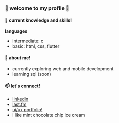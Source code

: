 ### 🌸 welcome to my profile 🌸

#### 🔭 current knowledge and skills!

**languages**
  - intermediate: c
  - basic: html, css, flutter

#### 🤔 about me!
  - currently exploring web and mobile development
  - learning sql (soon)

#### 📫 let's connect!
  - [linkedin](https://www.linkedin.com/in/leonpavino/)
  - [last.fm](https://www.last.fm/dayview)
  - [ui/ux portfolio!](https://sites.google.com/dlsu.edu.ph/leonpavinouiux/home)
  - i like mint chocolate chip ice cream
<!--
**dayview/dayview** is a ✨ _special_ ✨ repository because its `README.md` (this file) appears on your GitHub profile.

Here are some ideas to get you started:

- 🔭 I’m currently working on ...
- 🌱 I’m currently learning ...
- 👯 I’m looking to collaborate on ...
- 🤔 I’m looking for help with ...
- 💬 Ask me about ...
- 📫 How to reach me: ...
- 😄 Pronouns: ...
- ⚡ Fun fact: ...
-->
